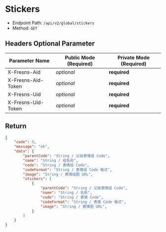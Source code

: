 # Stickers

- Endpoint Path: `/api/v2/global/stickers`
- Method: `GET`

## Headers Optional Parameter

| Parameter Name | Public Mode (Required) | Private Mode (Required) |
| --- | --- | --- |
| X-Fresns-Aid | *optional* | **required** |
| X-Fresns-Aid-Token | *optional* | **required** |
| X-Fresns-Uid | *optional* | **required** |
| X-Fresns-Uid-Token | *optional* | **required** |

## Return

```json
{
    "code": 0,
    "message": "ok",
    "data": {
        "parentCode": "String / 父级表情组 Code",
        "name": "String / 组名称",
        "code": "String / 表情组 Code",
        "codeFormat": "String / 表情组 Code 格式",
        "image": "String / 表情组图 URL",
        "stickers": [
            {
                "parentCode": "String / 父级表情组 Code",
                "name": "String / 名称",
                "code": "String / 表情 Code",
                "codeFormat": "String / 表情 Code 格式",
                "image": "String / 表情图 URL",
            }
        ]
    }
}
```
